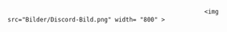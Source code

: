 
 
                                                           <img src="Bilder/Discord-Bild.png" width= "800" > 


